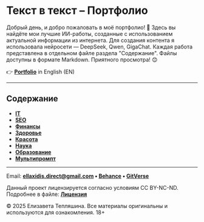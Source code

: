 # Текст в текст – Портфолио

Добрый день, и добро пожаловать в моё портфолио! 🙌 Здесь вы найдёте мои лучшие ИИ-работы, созданные с использованием актуальной информации из интернета. Для создания контента я использовала нейросети — DeepSeek, Qwen, GigaChat. Каждая работа представлена в отдельном файле раздела "Содержание". Файлы доступны в формате Markdown. Приятного просмотра! 😊

👉 **[Portfolio](README.md)** in English (EN)

---

## Содержание

- **[IT](CONTENTS_RU/Айти_RU.md)**
- **[SEO](CONTENTS_RU/СЕО_RU.md)**
- **[Финансы](CONTENTS_RU/Финансы_RU.md)**
- **[Здоровье](CONTENTS_RU/Здоровье_RU.md)**
- **[Красота](CONTENTS_RU/Красота_RU.md)**
- **[Наука](CONTENTS_RU/Наука_RU.md)**
- **[Образование](CONTENTS_RU/Образование_RU.md)**
- **[Мультипромпт](CONTENTS_RU/Мультипромпт_RU.md)**

---

Email: **ellaxidis.direct@gmail.com &bull; [Behance](https://www.behance.net/ellaxidis) &bull; [GitVerse](https://gitverse.ru/ellaxidis)**

Данный проект лицензируется согласно условиям CC BY-NC-ND. Подробнее в файле: **[Лицензия](LICENSE_RU.md)**

&copy; 2025 Елизавета Тепляшина. Все материалы оригинальны и используются для ознакомления. 18+
